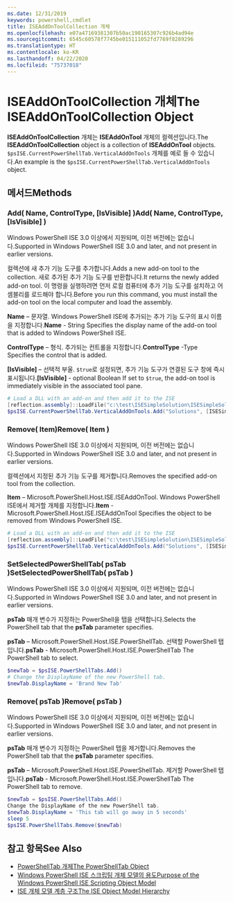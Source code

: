 ```yaml
---
ms.date: 12/31/2019
keywords: powershell,cmdlet
title: ISEAddOnToolCollection 개체
ms.openlocfilehash: e07a47169381307b50ac190165307c926b4ad94e
ms.sourcegitcommit: 6545c60578f7745be015111052fd7769f8289296
ms.translationtype: HT
ms.contentlocale: ko-KR
ms.lasthandoff: 04/22/2020
ms.locfileid: "75737018"
---
```

# <a name="the-iseaddontoolcollection-object"></a><span data-ttu-id="ba6bf-103">ISEAddOnToolCollection 개체</span><span class="sxs-lookup"><span data-stu-id="ba6bf-103">The ISEAddOnToolCollection Object</span></span>

<span data-ttu-id="ba6bf-104">**ISEAddOnToolCollection** 개체는 **ISEAddOnTool** 개체의 컬렉션입니다.</span><span class="sxs-lookup"><span data-stu-id="ba6bf-104">The **ISEAddOnToolCollection** object is a collection of **ISEAddOnTool** objects.</span></span> <span data-ttu-id="ba6bf-105">`$psISE.CurrentPowerShellTab.VerticalAddOnTools` 개체를 예로 들 수 있습니다.</span><span class="sxs-lookup"><span data-stu-id="ba6bf-105">An example is the `$psISE.CurrentPowerShellTab.VerticalAddOnTools` object.</span></span>

## <a name="methods"></a><span data-ttu-id="ba6bf-106">메서드</span><span class="sxs-lookup"><span data-stu-id="ba6bf-106">Methods</span></span>

### <a name="add-name-controltype-isvisible-"></a><span data-ttu-id="ba6bf-107">Add\( Name, ControlType, \[IsVisible\] \)</span><span class="sxs-lookup"><span data-stu-id="ba6bf-107">Add\( Name, ControlType, \[IsVisible\] \)</span></span>

<span data-ttu-id="ba6bf-108">Windows PowerShell ISE 3.0 이상에서 지원되며, 이전 버전에는 없습니다.</span><span class="sxs-lookup"><span data-stu-id="ba6bf-108">Supported in Windows PowerShell ISE 3.0 and later, and not present in earlier versions.</span></span>

<span data-ttu-id="ba6bf-109">컬렉션에 새 추가 기능 도구를 추가합니다.</span><span class="sxs-lookup"><span data-stu-id="ba6bf-109">Adds a new add-on tool to the collection.</span></span> <span data-ttu-id="ba6bf-110">새로 추가된 추가 기능 도구를 반환합니다.</span><span class="sxs-lookup"><span data-stu-id="ba6bf-110">It returns the newly added add-on tool.</span></span> <span data-ttu-id="ba6bf-111">이 명령을 실행하려면 먼저 로컬 컴퓨터에 추가 기능 도구를 설치하고 어셈블리를 로드해야 합니다.</span><span class="sxs-lookup"><span data-stu-id="ba6bf-111">Before you run this command, you must install the add-on tool on the local computer and load the assembly.</span></span>

<span data-ttu-id="ba6bf-112">**Name** – 문자열. Windows PowerShell ISE에 추가되는 추가 기능 도구의 표시 이름을 지정합니다.</span><span class="sxs-lookup"><span data-stu-id="ba6bf-112">**Name** - String Specifies the display name of the add-on tool that is added to Windows PowerShell ISE.</span></span>

<span data-ttu-id="ba6bf-113">**ControlType** – 형식. 추가되는 컨트롤을 지정합니다.</span><span class="sxs-lookup"><span data-stu-id="ba6bf-113">**ControlType** -Type Specifies the control that is added.</span></span>

<span data-ttu-id="ba6bf-114">**\[IsVisible\]** – 선택적 부울. `$true`로 설정되면, 추가 기능 도구가 연결된 도구 창에 즉시 표시됩니다.</span><span class="sxs-lookup"><span data-stu-id="ba6bf-114">**\[IsVisible\]** - optional Boolean If set to `$true`, the add-on tool is immediately visible in the associated tool pane.</span></span>

```powershell
# Load a DLL with an add-on and then add it to the ISE
[reflection.assembly]::LoadFile("c:\test\ISESimpleSolution\ISESimpleSolution.dll")
$psISE.CurrentPowerShellTab.VerticalAddOnTools.Add("Solutions", [ISESimpleSolution.Solution], $true)
```

### <a name="remove-item-"></a><span data-ttu-id="ba6bf-115">Remove\( Item\)</span><span class="sxs-lookup"><span data-stu-id="ba6bf-115">Remove\( Item \)</span></span>

<span data-ttu-id="ba6bf-116">Windows PowerShell ISE 3.0 이상에서 지원되며, 이전 버전에는 없습니다.</span><span class="sxs-lookup"><span data-stu-id="ba6bf-116">Supported in Windows PowerShell ISE 3.0 and later, and not present in earlier versions.</span></span>

<span data-ttu-id="ba6bf-117">컬렉션에서 지정된 추가 기능 도구를 제거합니다.</span><span class="sxs-lookup"><span data-stu-id="ba6bf-117">Removes the specified add-on tool from the collection.</span></span>

<span data-ttu-id="ba6bf-118">**Item** – Microsoft.PowerShell.Host.ISE.ISEAddOnTool. Windows PowerShell ISE에서 제거할 개체를 지정합니다.</span><span class="sxs-lookup"><span data-stu-id="ba6bf-118">**Item** - Microsoft.PowerShell.Host.ISE.ISEAddOnTool Specifies the object to be removed from Windows PowerShell ISE.</span></span>

```powershell
# Load a DLL with an add-on and then add it to the ISE
[reflection.assembly]::LoadFile("c:\test\ISESimpleSolution\ISESimpleSolution.dll")
$psISE.CurrentPowerShellTab.VerticalAddOnTools.Add("Solutions", [ISESimpleSolution.Solution], $true)
```

### <a name="setselectedpowershelltab-pstab-"></a><span data-ttu-id="ba6bf-119">SetSelectedPowerShellTab\( psTab \)</span><span class="sxs-lookup"><span data-stu-id="ba6bf-119">SetSelectedPowerShellTab\( psTab \)</span></span>

<span data-ttu-id="ba6bf-120">Windows PowerShell ISE 3.0 이상에서 지원되며, 이전 버전에는 없습니다.</span><span class="sxs-lookup"><span data-stu-id="ba6bf-120">Supported in Windows PowerShell ISE 3.0 and later, and not present in earlier versions.</span></span>

<span data-ttu-id="ba6bf-121">**psTab** 매개 변수가 지정하는 PowerShell을 탭을 선택합니다.</span><span class="sxs-lookup"><span data-stu-id="ba6bf-121">Selects the PowerShell tab that the **psTab** parameter specifies.</span></span>

<span data-ttu-id="ba6bf-122">**psTab** – Microsoft.PowerShell.Host.ISE.PowerShellTab. 선택할 PowerShell 탭입니다.</span><span class="sxs-lookup"><span data-stu-id="ba6bf-122">**psTab** - Microsoft.PowerShell.Host.ISE.PowerShellTab The PowerShell tab to select.</span></span>

```powershell
$newTab = $psISE.PowerShellTabs.Add()
# Change the DisplayName of the new PowerShell tab.
$newTab.DisplayName = 'Brand New Tab'
```

### <a name="remove-pstab-"></a><span data-ttu-id="ba6bf-123">Remove\( psTab \)</span><span class="sxs-lookup"><span data-stu-id="ba6bf-123">Remove\( psTab \)</span></span>

<span data-ttu-id="ba6bf-124">Windows PowerShell ISE 3.0 이상에서 지원되며, 이전 버전에는 없습니다.</span><span class="sxs-lookup"><span data-stu-id="ba6bf-124">Supported in Windows PowerShell ISE 3.0 and later, and not present in earlier versions.</span></span>

<span data-ttu-id="ba6bf-125">**psTab** 매개 변수가 지정하는 PowerShell 탭을 제거합니다.</span><span class="sxs-lookup"><span data-stu-id="ba6bf-125">Removes the PowerShell tab that the **psTab** parameter specifies.</span></span>

<span data-ttu-id="ba6bf-126">**psTab** – Microsoft.PowerShell.Host.ISE.PowerShellTab. 제거할 PowerShell 탭입니다.</span><span class="sxs-lookup"><span data-stu-id="ba6bf-126">**psTab** - Microsoft.PowerShell.Host.ISE.PowerShellTab The PowerShell tab to remove.</span></span>

```powershell
$newTab = $psISE.PowerShellTabs.Add()
Change the DisplayName of the new PowerShell tab.
$newTab.DisplayName = 'This tab will go away in 5 seconds'
sleep 5
$psISE.PowerShellTabs.Remove($newTab)
```

## <a name="see-also"></a><span data-ttu-id="ba6bf-127">참고 항목</span><span class="sxs-lookup"><span data-stu-id="ba6bf-127">See Also</span></span>

- [<span data-ttu-id="ba6bf-128">PowerShellTab 개체</span><span class="sxs-lookup"><span data-stu-id="ba6bf-128">The PowerShellTab Object</span></span>](The-PowerShellTab-Object.md)
- [<span data-ttu-id="ba6bf-129">Windows PowerShell ISE 스크립팅 개체 모델의 용도</span><span class="sxs-lookup"><span data-stu-id="ba6bf-129">Purpose of the Windows PowerShell ISE Scripting Object Model</span></span>](Purpose-of-the-Windows-PowerShell-ISE-Scripting-Object-Model.md)
- [<span data-ttu-id="ba6bf-130">ISE 개체 모델 계층 구조</span><span class="sxs-lookup"><span data-stu-id="ba6bf-130">The ISE Object Model Hierarchy</span></span>](The-ISE-Object-Model-Hierarchy.md)
